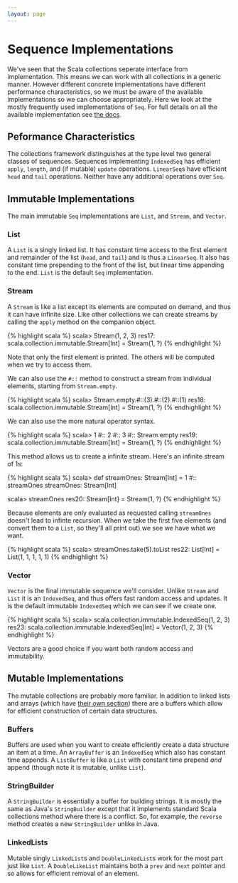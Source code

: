 ```yaml
---
layout: page
---
```


# Sequence Implementations

We've seen that the Scala collections seperate interface from implementation. This means we can work with all collections in a generic manner. However different concrete implementations have different performance characteristics, so we must be aware of the available implementations so we can choose appropriately. Here we look at the mostly frequently used implementations of `Seq`. For full details on all the available implementation see [the docs](http://docs.scala-lang.org/overviews/collections/introduction.html).

## Peformance Characteristics

The collections framework distinguishes at the type level two general classes of sequences. Sequences implementing `IndexedSeq` has efficient `apply`, `length`, and (if mutable) `update` operations. `LinearSeq`s have efficient `head` and `tail` operations. Neither have any additional operations over `Seq`.

## Immutable Implementations

The main immutable `Seq` implementations are `List`, and `Stream`, and `Vector`.

### List

A `List` is a singly linked list. It has constant time access to the first element and remainder of the list (`head`, and `tail`) and is thus a `LinearSeq`. It also has constant time prepending to the front of the list, but linear time appending to the end. `List` is the default `Seq` implementation.

### Stream

A `Stream` is like a list except its elements are computed on demand, and thus it can have infinite size. Like other collections we can create streams by calling the `apply` method on the companion object.

{% highlight scala %}
scala> Stream(1, 2, 3)
res17: scala.collection.immutable.Stream[Int] = Stream(1, ?)
{% endhighlight %}

Note that only the first element is printed. The others will be computed when we try to access them.

We can also use the `#::` method to construct a stream from individual elements, starting from `Stream.empty`.

{% highlight scala %}
scala> Stream.empty.#::(3).#::(2).#::(1)
res18: scala.collection.immutable.Stream[Int] = Stream(1, ?)
{% endhighlight %}

We can also use the more natural operator syntax.

{% highlight scala %}
scala> 1 #:: 2 #:: 3 #:: Stream.empty
res19: scala.collection.immutable.Stream[Int] = Stream(1, ?)
{% endhighlight %}

This method allows us to create a infinite stream. Here's an infinite stream of 1s:

{% highlight scala %}
scala> def streamOnes: Stream[Int] = 1 #:: streamOnes
streamOnes: Stream[Int]

scala> streamOnes
res20: Stream[Int] = Stream(1, ?)
{% endhighlight %}

Because elements are only evaluated as requested calling `streamOnes` doesn't lead to infinte recursion. When we take the first five elements (and convert them to a `List`, so they'll all print out) we see we have what we want.

{% highlight scala %}
scala> streamOnes.take(5).toList
res22: List[Int] = List(1, 1, 1, 1, 1)
{% endhighlight %}

### Vector

`Vector` is the final immutable sequence we'll consider. Unlike `Stream` and `List` it is an `IndexedSeq`, and thus offers fast random access and updates. It is the default immutable `IndexedSeq` which we can see if we create one.

{% highlight scala %}
scala> scala.collection.immutable.IndexedSeq(1, 2, 3)
res23: scala.collection.immutable.IndexedSeq[Int] = Vector(1, 2, 3)
{% endhighlight %}

Vectors are a good choice if you want both random access and immutability.


## Mutable Implementations

The mutable collections are probably more familiar. In addition to linked lists and arrays (which have [their own section](arrays-and-strings.html)) there are a buffers which allow for efficient construction of certain data structures.

### Buffers

Buffers are used when you want to create efficiently create a data structure an item at a time. An `ArrayBuffer` is an `IndexedSeq` which also has constant time appends. A `ListBuffer` is like a `List` with constant time prepend *and* append (though note it is mutable, unlike `List`).

### StringBuilder

A `StringBuilder` is essentially a buffer for building strings. It is mostly the same as Java's `StringBuilder` except that it implements standard Scala collections method where there is a conflict. So, for example, the `reverse` method creates a new `StringBuilder` unlike in Java.

### LinkedLists

Mutable singly `LinkedList`s and `DoubleLinkedList`s work for the most part just like `List`. A `DoubleLikeList` maintains both a `prev` and `next` pointer and so allows for efficient removal of an element.
